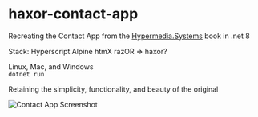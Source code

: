 # haxor-contact-app

Recreating the Contact App from the [Hypermedia.Systems](https://hypermedia.systems) book in .net 8

Stack: Hyperscript Alpine htmX razOR => haxor?

Linux, Mac, and Windows  
````dotnet run````

Retaining the simplicity, functionality, and beauty of the original

![Contact App Screenshot](wwwroot/static/img/screenshot.png)